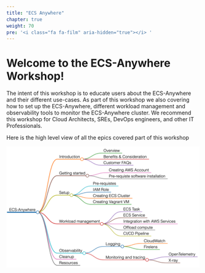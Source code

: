 ```yaml
---
title: "ECS Anywhere"
chapter: true
weight: 70
pre: '<i class="fa fa-film" aria-hidden="true"></i> '
---
```


# Welcome to the ECS-Anywhere Workshop!

The intent of this workshop is to educate users about the ECS-Anywhere and their different use-cases. As part of this workshop we also covering how to set up the ECS-Anywhere, different workload management and observability tools to monitor the ECS-Anywhere cluster. We recommend this workshop for Cloud Architects, SREs, DevOps engineers, and other IT Professionals.

Here is the high level view of all the epics covered part of this workshop

![overview](images/overview.png)
